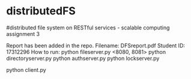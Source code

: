 # distributedFS
#distributed file system on RESTful services - scalable computing assignment 3


Report has been added in the repo. Filename: DFSreport.pdf
Student ID: 17312296
How to run:
python fileserver.py <8080, 8081>
python directoryserver.py
python authserver.py
python lockserver.py

python client.py
